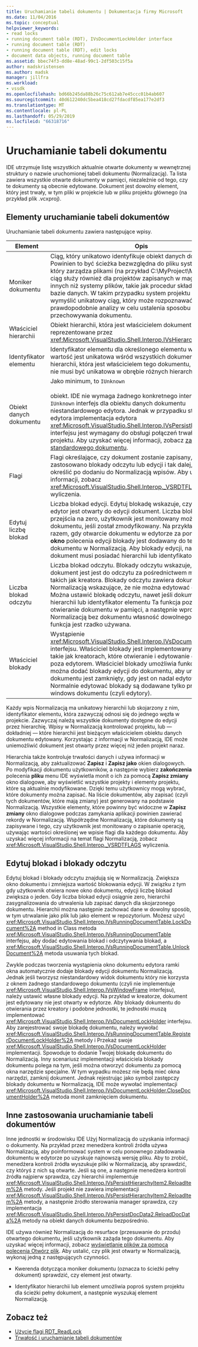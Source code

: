 ```yaml
---
title: Uruchamianie tabeli dokumentu | Dokumentacja firmy Microsoft
ms.date: 11/04/2016
ms.topic: conceptual
helpviewer_keywords:
- read locks
- running document table (RDT), IVsDocumentLockHolder interface
- running document table (RDT)
- running document table (RDT), edit locks
- document data objects, running document table
ms.assetid: bbec74f3-dd8e-48ad-99c1-2df503c15f5a
author: madskristensen
ms.author: madsk
manager: jillfra
ms.workload:
- vssdk
ms.openlocfilehash: bd66b245da88b26c75c612ab7e45ccc01b4ab607
ms.sourcegitcommit: 40d612240dc5bea418cd27fdacdf85ea177e2df3
ms.translationtype: MT
ms.contentlocale: pl-PL
ms.lasthandoff: 05/29/2019
ms.locfileid: "66318716"
---
```

# <a name="running-document-table"></a>Uruchamianie tabeli dokumentu
IDE utrzymuje listę wszystkich aktualnie otwarte dokumenty w wewnętrznej struktury o nazwie uruchomionej tabeli dokumentu (Normalizacją). Ta lista zawiera wszystkie otwarte dokumenty w pamięci, niezależnie od tego, czy te dokumenty są obecnie edytowane. Dokument jest dowolny element, który jest trwały, w tym pliki w projekcie lub w pliku projektu głównego (na przykład plik .vcxproj).

## <a name="elements-of-the-running-document-table"></a>Elementy uruchamianie tabeli dokumentów
 Uruchamianie tabeli dokumentu zawiera następujące wpisy.

|Element|Opis|
|-------------|-----------------|
|Moniker dokumentu|Ciąg, który unikatowo identyfikuje obiekt danych dokumentu. Powinien to być ścieżka bezwzględna do pliku systemu projektu, który zarządza plikami (na przykład C:\MyProject\MyFile). Ten ciąg służy również dla projektów zapisanych w magazynów innych niż systemy plików, takie jak procedur składowanych w bazie danych. W takim przypadku system projektu można wymyślić unikatowy ciąg, który może rozpoznawać i prawdopodobnie analizy w celu ustalenia sposobu przechowywania dokumentu.|
|Właściciel hierarchii|Obiekt hierarchii, która jest właścicielem dokumentu, reprezentowane przez <xref:Microsoft.VisualStudio.Shell.Interop.IVsHierarchy> interfejsu.|
|Identyfikator elementu|Identyfikator elementu dla określonego elementu w hierarchii. Ta wartość jest unikatowa wśród wszystkich dokumentów w hierarchii, która jest właścicielem tego dokumentu, ale ta wartość nie musi być unikatowa w obrębie różnych hierarchii.|
|Obiekt danych dokumentu|Jako minimum, to `IUnknown`<br /><br /> obiekt. IDE nie wymaga żadnego konkretnego interfejsu poza `IUnknown` interfejs dla obiektu danych dokumentu niestandardowego edytora. Jednak w przypadku standardowego edytora implementacja edytora <xref:Microsoft.VisualStudio.Shell.Interop.IVsPersistDocData2> interfejsu jest wymagany do obsługi połączeń trwałości plik z projektu. Aby uzyskać więcej informacji, zobacz [zapisywanie standardowego dokumentu](../../extensibility/internals/saving-a-standard-document.md).|
|Flagi|Flagi określające, czy dokument zostanie zapisany, czy zastosowano blokady odczytu lub edycji i tak dalej, można określić po dodaniu do Normalizacją wpisów. Aby uzyskać więcej informacji, zobacz <xref:Microsoft.VisualStudio.Shell.Interop._VSRDTFLAGS> wyliczenia.|
|Edytuj liczbę blokad|Liczba blokad edycji. Edytuj blokadę wskazuje, czy niektóre edytor jest otwarty do edycji dokument. Liczba blokad edycji przejścia na zero, użytkownik jest monitowany można zapisać dokumentu, jeśli został zmodyfikowany. Na przykład za każdym razem, gdy otwarcie dokumentu w edytorze za pomocą **nowe okno** polecenia edycji blokady jest dodawany do tego dokumentu w Normalizacją. Aby blokady edycji, należy ustawić dokument musi posiadać hierarchii lub identyfikator elementu|
|Liczba blokad odczytu|Liczba blokad odczytu. Blokady odczytu wskazuje, czy dokument jest jest do odczytu za pośrednictwem mechanizmu, takich jak kreatora. Blokady odczytu zawiera dokument w Normalizacją wskazujące, że nie można edytować dokumentu. Można ustawić blokadę odczytu, nawet jeśli dokument nie ma hierarchii lub identyfikator elementu Ta funkcja pozwala na otwieranie dokumentu w pamięci, a następnie wprowadź go w Normalizacją bez dokumentu własność dowolnego hierarchii. Ta funkcja jest rzadko używana.|
|Właściciel blokady|Wystąpienie <xref:Microsoft.VisualStudio.Shell.Interop.IVsDocumentLockHolder> interfejsu. Właściciel blokady jest implementowany przez funkcje, takie jak kreatorach, które otwieranie i edytowanie dokumentów, poza edytorem. Właściciel blokady umożliwia funkcji, które można dodać blokady edycji do dokumentu, aby uniemożliwić dokumentu jest zamknięty, gdy jest on nadal edytowany. Normalnie edytować blokady są dodawane tylko przez system windows dokumentu (czyli edytory).|

 Każdy wpis Normalizacją ma unikatowy hierarchii lub skojarzony z nim, identyfikator elementu, która zazwyczaj odnosi się do jednego węzła w projekcie. Zazwyczaj należą wszystkie dokumenty dostępne do edycji przez hierarchię. Wpisy w Normalizacją kontrolować projektu, lub — dokładniej — które hierarchii jest bieżącym właścicielem obiektu danych dokumentu edytowany. Korzystając z informacji w Normalizacją, IDE może uniemożliwić dokument jest otwarty przez więcej niż jeden projekt naraz.

 Hierarchia także kontroluje trwałości danych i używa informacji w Normalizacją, aby zaktualizować **Zapisz** i **Zapisz jako** okien dialogowych. Po modyfikacji dokumentu użytkowników, a następnie wybierz **zakończenia** polecenia **pliku** menu IDE wyświetla monit o ich za pomocą **Zapisz zmiany** okno dialogowe, aby wyświetlić wszystkie projekty i elementy projektu, które są aktualnie modyfikowane. Dzięki temu użytkownicy mogą wybrać, które dokumenty można zapisać. Na liście dokumentów, aby zapisać (czyli tych dokumentów, które mają zmiany) jest generowany na podstawie Normalizacją. Wszystkie elementy, które powinny być widoczne w **Zapisz zmiany** okno dialogowe podczas zamykania aplikacji powinien zawierać rekordy w Normalizacją. Współrzędne Normalizacją, które dokumenty są zapisywane i tego, czy użytkownik jest monitowany o zapisanie operację, używając wartości określonej we wpisie flagi dla każdego dokumentu. Aby uzyskać więcej informacji na temat flagi Normalizacją, zobacz <xref:Microsoft.VisualStudio.Shell.Interop._VSRDTFLAGS> wyliczenia.

## <a name="edit-locks-and-read-locks"></a>Edytuj blokad i blokady odczytu
 Edytuj blokad i blokady odczytu znajdują się w Normalizacją. Zwiększa okno dokumentu i zmniejsza wartość blokowania edycji. W związku z tym gdy użytkownik otwiera nowe okno dokumentu, edycji liczbę blokad zwiększa o jeden. Gdy liczba blokad edycji osiągnie zero, hierarchii zasygnalizowania do utrwalenia lub zapisać danych dla skojarzonego dokumentu. Hierarchii można następnie zachować dane w dowolny sposób, w tym utrwalanie jako plik lub jako element w repozytorium. Możesz użyć <xref:Microsoft.VisualStudio.Shell.Interop.IVsRunningDocumentTable.LockDocument%2A> method in Class metoda <xref:Microsoft.VisualStudio.Shell.Interop.IVsRunningDocumentTable> interfejsu, aby dodać edytowania blokad i odczytywania blokad, a <xref:Microsoft.VisualStudio.Shell.Interop.IVsRunningDocumentTable.UnlockDocument%2A> metoda usuwania tych blokad.

 Zwykle podczas tworzenia wystąpienia okno dokumentu edytora ramki okna automatycznie dodaje blokady edycji dokumentu Normalizacją. Jednak jeśli tworzysz niestandardowy widok dokumentu który nie korzysta z oknem żadnego standardowego dokumentu (czyli nie implementuje <xref:Microsoft.VisualStudio.Shell.Interop.IVsWindowFrame> interfejsu), należy ustawić własne blokady edycji. Na przykład w kreatorze, dokument jest edytowany nie jest otwarty w edytorze. Aby blokady dokumentu do otwierania przez kreatory i podobne jednostki, te jednostki muszą implementować <xref:Microsoft.VisualStudio.Shell.Interop.IVsDocumentLockHolder> interfejsu. Aby zarejestrować swoje blokadę dokumentu, należy wywołać <xref:Microsoft.VisualStudio.Shell.Interop.IVsRunningDocumentTable.RegisterDocumentLockHolder%2A> metody i Przekaż swoje <xref:Microsoft.VisualStudio.Shell.Interop.IVsDocumentLockHolder> implementacji. Spowoduje to dodanie Twojej blokadę dokumentu do Normalizacją. Inny scenariusz implementacji właściciela blokady dokumentu polega na tym, jeśli można otworzyć dokumentu za pomocą okna narzędzie specjalne. W tym wypadku możesz nie będą mieć okna narzędzi, zamknij dokument. Jednak rejestrując jako symbol zastępczy blokady dokumentu w Normalizacją, IDE może wywołać implementacji <xref:Microsoft.VisualStudio.Shell.Interop.IVsDocumentLockHolder.CloseDocumentHolder%2A> metoda monit zamknięciem dokumentu.

## <a name="other-uses-of-the-running-document-table"></a>Inne zastosowania uruchamianie tabeli dokumentów
 Inne jednostki w środowisku IDE Użyj Normalizacją do uzyskania informacji o dokumenty. Na przykład przez menedżera kontroli źródła używa Normalizacją, aby poinformować system w celu ponownego załadowania dokumentu w edytorze po uzyskuje najnowszą wersję pliku. Aby to zrobić, menedżera kontroli źródła wyszukuje pliki w Normalizacją, aby sprawdzić, czy któryś z nich są otwarte. Jeśli są one, a następnie menedżera kontroli źródła najpierw sprawdza, czy hierarchii implementuje <xref:Microsoft.VisualStudio.Shell.Interop.IVsPersistHierarchyItem2.ReloadItem%2A> metody. Jeśli projekt nie zawiera implementacji <xref:Microsoft.VisualStudio.Shell.Interop.IVsPersistHierarchyItem2.ReloadItem%2A> metody, a następnie źródło sterowania manager sprawdza, czy implementacja <xref:Microsoft.VisualStudio.Shell.Interop.IVsPersistDocData2.ReloadDocData%2A> metody na obiekt danych dokumentu bezpośrednio.

 IDE używa również Normalizacją do resurface (przesuwanie do przodu) otwartego dokumentu, jeśli użytkownik zażąda tego dokumentu. Aby uzyskać więcej informacji, zobacz [wyświetlanie plików za pomocą polecenia Otwórz plik](../../extensibility/internals/displaying-files-by-using-the-open-file-command.md). Aby ustalić, czy plik jest otwarty w Normalizacją, wykonaj jedną z następujących czynności.

- Kwerenda dotycząca moniker dokumentu (oznacza to ścieżki pełny dokument) sprawdzić, czy element jest otwarty.

- Identyfikator hierarchii lub element umożliwia poproś system projektu dla ścieżki pełny dokument, a następnie wyszukaj element Normalizacją.

## <a name="see-also"></a>Zobacz też
- [Użycie flagi RDT_ReadLock](../../extensibility/internals/rdt-readlock-usage.md)
- [Trwałość i uruchamianie tabeli dokumentów](../../extensibility/internals/persistence-and-the-running-document-table.md)